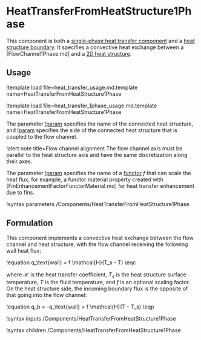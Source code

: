 # HeatTransferFromHeatStructure1Phase

This component is both a
[single-phase heat transfer component](thermal_hydraulics/component_groups/heat_transfer_1phase.md)
and a [heat structure boundary](thermal_hydraulics/component_groups/heat_structure_boundary.md).
It specifies a convective heat exchange between a
[FlowChannel1Phase.md] and a [2D heat structure](thermal_hydraulics/component_groups/heat_structure_2d.md).

## Usage

!template load file=heat_transfer_usage.md.template name=HeatTransferFromHeatStructure1Phase

!template load file=heat_transfer_1phase_usage.md.template name=HeatTransferFromHeatStructure1Phase

The parameter [!param](/Components/HeatTransferFromHeatStructure1Phase/hs) specifies
the name of the connected heat structure, and
[!param](/Components/HeatTransferFromHeatStructure1Phase/hs_side) specifies the
side of the connected heat structure that is coupled to the flow channel.

!alert note title=Flow channel alignment
The flow channel axis must be parallel to the heat structure axis and have
the same discretization along their axes.

The parameter [!param](/Components/HeatTransferFromHeatStructure1Phase/scale) specifies
the name of a [functor](Functors/index.md) $f$ that can scale the heat flux, for
example, a functor material property created with [FinEnhancementFactorFunctorMaterial.md]
for heat transfer enhancement due to fins.

!syntax parameters /Components/HeatTransferFromHeatStructure1Phase

## Formulation

This component implements a convective heat exchange between the flow channel
and heat structure, with the flow channel receiving the following wall heat
flux:

!equation
q_\text{wall} = f \mathcal{H}(T_s - T) \eqc

where $\mathcal{H}$ is the heat transfer coefficient, $T_s$ is the heat
structure surface temperature, $T$ is the fluid temperature, and $f$ is an optional scaling factor. On the heat
structure side, the incoming boundary flux is the opposite of that going into
the flow channel:

!equation
q_b = -q_\text{wall} = f \mathcal{H}(T - T_s) \eqp

!syntax inputs /Components/HeatTransferFromHeatStructure1Phase

!syntax children /Components/HeatTransferFromHeatStructure1Phase
